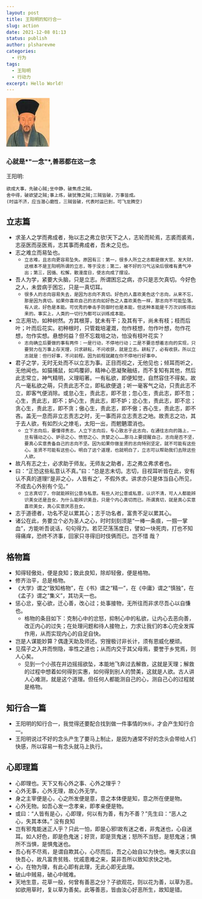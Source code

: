 ```yaml
---
layout: post
title: 王阳明的知行合一
slug: action
date: 2021-12-08 01:13
status: publish
author: plsharevme
categories: 
  - 行为
tags: 
  - 王阳明
  - 行动力
excerpt: Hello World!
---
```


![王阳明](./images/王阳明.jfif)

### 心就是*"一念"*,善恶都在这一念

王阳明:
```
欲成大事，先破心贼;坐中静，破焦虑之贼。
舍中得，破欲望之贼;事上练，破犹豫之贼;三贼皆破，万事皆成。
(时运不济，应当潜心磨性，三贼皆破，代表时运已到，可飞龙腾空)
```

## 立志篇
- 求圣人之学而弗成者，殆以志之弗立欤!天下之人，志轮而轮焉，志裘而裘焉，志巫医而巫医焉，志其事而弗成者，吾未之见也。
- 志之难立而易坠也。
  - `立志难，且志向更容易坠失。原因有三：第一，很多人所立之志都是做大官、发大财，这根本不是王阳明所谓的立志，等于没志；第二，被不好的习气沾染后很难有勇气冲出；第三，因循、松懈，散漫度日，使志向成了摆设。`
- 吾人为学，紧要大头脑，只是立志。所谓困忘之病，亦只是志欠真切。今好色之人，未尝病于困忘，只是一真切耳。
  - `很多人的志向容易失去，是因为志向不真切。好色的人喜欢美色这个志向，从来不忘，那是因为真切。如果你喜欢自己的志向如好色之人喜欢美色一样，那志向不可能坠落。有人说，好色是本能。可优秀的拳击手防御时也是本能，但这种本能是千万次训练得出来的。事实上，人类的一切行为都可以训练成本能。`
- 立志用功，如种树然。方其根芽，犹未有干；及其有干，尚未有枝；枝而后叶；叶而后花实。初种根时，只管栽培灌溉，勿作枝想，勿作叶想，勿作花想，勿作实想。悬想何益？但不忘栽培之功，怕没有枝叶花实？
  - `志向确立后要做的事有两件：一是行动，不停地行动；二是不要总想着志向的实现，只要努力在万事上存天理，只求耕耘，不问收获，就是立志。耕耘了，必有收获。所以立志就是：但行好事，不问前程。因为前程就藏在你不停地行好事中。`
- 君子之学，无时无处而不以立志为事。正目而视之，无他见也；倾耳而听之，无他闻也。如猫捕鼠，如鸡覆卵，精神心思凝聚融结，而不复知有其他，然后此志常立，神气精明，义理昭著。一有私欲，即便知觉，自然容住不得矣。故凡一毫私欲之萌，只责此志不立，即私欲便退；听一毫客气之动，只责此志不立，即客气便消除。或怠心生，责此志，即不怠；忽心生，责此志，即不忽；心生，责此志，即不；妒心生，责此志，即不妒；忿心生，责此志，即不忿；贪心生，责此志，即不贪；傲心生，责此志，即不傲；吝心生，责此志，即不吝。盖无一息而非立志责志之时，无一事而非立志责志之地。故责志之功，其于去人欲，有如烈火之燎毛，太阳一出，而魍魉潜消也。
  - `立下志向后，要懂得责志。人立下志向后，专心致志于此志向，在通往志向的路上，一旦有骚动之心、妒忌之心、愤怒之心、贪婪之心……那马上要提醒自己，志向是否不坚，要真心实意责备自己的志向不坚。因为如果你做圣贤的志向特别坚定，就不可能有这些心。圣贤不可能有这些心。明白了这个道理，也就明白了，立志可以帮助我们去除这些人欲。`
- 故凡有志之士，必求助于师友。无师友之助者，志之弗立弗求者也。
- 曰：“正恐这些私意认不真。”曰：“总是志未切。志切，目视耳听皆在此，安有认不真的道理!‘是非之心，人皆有之’，不假外求。讲求亦只是体当自心所见，不成去心外别有个见。”
  - `立志真切了，你就能辨别公意与私意。有些人对公意或私意，认识不清，可人人都能辨识美女还是丑女，为什么能辨识美丑，只是个内心真切而已。所谓真切，就是真心实意喜欢美女，真心实意厌恶丑女。`
- 志于道德者，功名不足以累其心；志于功名者，富贵不足以累其心。
- 诸公在此，务要立个必为圣人之心，时时刻刻须是“一棒一条痕，一掴一掌血”，方能听吾说话，句句得力。若茫茫荡荡度日，譬如一块死肉，打也不知得痛痒，恐终不济事，回家只寻得旧时伎俩而已。岂不惜
哉？


## 格物篇
- 知得轻傲处，便是良知；致此良知，除却轻傲，便是格物。
- 修齐治平，总是格物。
- 《大学》谓之“致知格物”，在《书》谓之“精一”，在《中庸》谓之“慎独”，在《孟子》谓之“集义”，其功夫一也。
- 惩心忿，窒心欲，迁心善，改心过；处事接物，无所往而非求尽吾心以自慊也。
  - 格物的条目如下：克制心中的忿怒，抑制心中的私欲，让内心去恶向善，改正内心的过失；在处理问题和待人接物上，力求让我们的本心完全发挥作用，从而实现内心的自足自快。
- 岂是人谋能妙算？偶逢天助及师还。穷搜极讨非长计，须有恩威化梗顽。
- 见孺子之入井而恻隐，率性之道也；从而内交于其父母焉，要誉于乡党焉，则人心矣。
  - 见到一个小孩在井边摇摇欲坠，本能地飞奔过去解救，这就是天理；解救的过程中想着如何得到实惠，如何得到别人的赞美，这就是人欲。古人讲人心难测，就是这个道理。但任何人都能测自己的心，测自己心的过程就是格物。

## 知行合一篇
- 王阳明的知行合一，我觉得还要配合找到做一件事情的`快乐`，才会产生知行合一。
- 王阳明说过不好的念头产生了要马上制止，是因为通常不好的念头会带给人们快感，所以容易一有念头就马上执行。

## 心即理篇
- 心即理也。天下又有心外之事、心外之理乎？
- 心外无事，心外无理，故心外无学。
- 身之主宰便是心，心之所发便是意，意之本体便是知，意之所在便是物。
- 心外无物。如吾心发一念孝亲，即孝亲便是物。
- 或曰：“人皆有是心，心即理，何以有为善，有为不善？”先生曰：“恶人之心，失其本体。” 没有良知
- 岂有邪鬼能迷正人乎？只此一怕，即是心邪!故有迷之者，非鬼迷也，心自迷耳。如人好色，即是色鬼迷；好货，即是货鬼迷；怒所不当怒，是怒鬼迷；惧所不当惧，是惧鬼迷也。
- 吾心有不尽焉，是谓自欺其心，心尽而后，吾之心始自以为快也。唯夫求以自快吾心，故凡富贵贫贱、忧戚患难之来，莫非吾所以致知求快之地。
- 心，在物为理，有此心即有此理，无此心即无此理。
- 破山中贼易，破心中贼难。
- 天地生意，花草一般，何曾有善恶之分？子欲观花，则以花为善，以草为恶。如欲用草时，复以草为善矣。此等善恶，皆由汝心好恶所生，故知是错。
